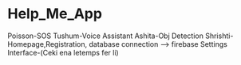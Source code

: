 # Help_Me_App

Poisson-SOS
Tushum-Voice Assistant
Ashita-Obj Detection
Shrishti- Homepage,Registration, database connection --> firebase
Settings Interface-(Ceki ena letemps fer li)
